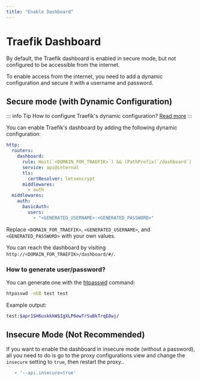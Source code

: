 ```yaml
---
title: "Enable Dashboard"
---
```


# Traefik Dashboard
By default, the Traefik dashboard is enabled in secure mode, but not configured to be accessible from the internet.

To enable access from the internet, you need to add a dynamic configuration and secure it with a username and password.

## Secure mode (with Dynamic Configuration)

::: info Tip
  How to configure Traefik's dynamic configuration? [Read
  more](/docs/knowledge-base/proxy/traefik/dynamic-config)
:::

You can enable Traefik's dashboard by adding the following dynamic configuration:

```yaml
http:
  routers:
    dashboard:
      rule: Host(`<DOMAIN_FOR_TRAEFIK>`) && (PathPrefix(`/dashboard`) || PathPrefix(`/api`))
      service: api@internal
      tls:
        certResolver: letsencrypt
      middlewares:
        - auth
  middlewares:
    auth:
      basicAuth:
        users:
          - "<GENERATED_USERNAME>:<GENERATED_PASSWORD>"
```

Replace `<DOMAIN_FOR_TRAEFIK>`, `<GENERATED_USERNAME>`, and `<GENERATED_PASSWORD>` with your own values.

You can reach the dashboard by visiting `http://<DOMAIN_FOR_TRAEFIK>/dashboard/#/`.

### How to generate user/password?

You can generate one with the [htpasswd](https://httpd.apache.org/docs/current/programs/htpasswd.html) command:

```bash
htpasswd -nbB test test
```

Example output:

```bash
test:$apr1$H6uskkkW$IgXLP6ewTrSuBkTrqE8wj/
```

## Insecure Mode (Not Recommended)

If you want to enable the dashboard in insecure mode (without a password), all you need to do is go to the proxy configurations view and change the `insecure` setting to `true`, then restart the proxy..

```yaml
   - '--api.insecure=true'
```
